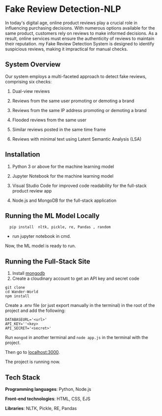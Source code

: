 # Fake Review Detection-NLP
In today's digital age, online product reviews play a crucial role in influencing purchasing decisions. With numerous options available for the same product, customers rely on reviews to make informed decisions. As a result, online services must ensure the authenticity of reviews to maintain their reputation. my Fake Review Detection System is designed to identify suspicious reviews, making it impractical for manual checks.

## System Overview

Our system employs a multi-faceted approach to detect fake reviews, comprising six checks:

1. Dual-view reviews

2. Reviews from the same user promoting or demoting a brand

3. Reviews from the same IP address promoting or demoting a brand

4. Flooded reviews from the same user

5. Similar reviews posted in the same time frame

6. Reviews with minimal text using Latent Semantic Analysis (LSA)

## Installation 

1. Python 3 or above for the machine learning model

2. Jupyter Notebook for the machine learning model

3. Visual Studio Code for improved code readability for the full-stack product review app

4. Node.js and MongoDB for the full-stack application

## Running the ML Model Locally

    
      pip install  nltk, pickle, re, Pandas , random


- run jupyter notebook in cmd.

Now, the ML model is ready to run.

## Running the Full-Stack Site

1. Install [mongodb](https://www.mongodb.com/)
2. Create a cloudinary account to get an API key and secret code

```
git clone 
cd Wander-World
npm install
```

Create a .env file (or just export manually in the terminal) in the root of the project and add the following:  

```
DATABASEURL='<url>'
API_KEY=''<key>
API_SECRET='<secret>'
```

Run ```mongod``` in another terminal and ```node app.js``` in the terminal with the project.  

Then go to [localhost:3000](http://localhost:3000/).
  
The project is running now.


## Tech Stack

**Programming languages**: Python, Node.js

**Front-end technologies**: HTML, CSS, EJS

**Libraries**: NLTK, Pickle, RE, Pandas

